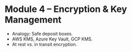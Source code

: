 # Module 4 – Encryption & Key Management
- Analogy: Safe deposit boxes.
- AWS KMS, Azure Key Vault, GCP KMS.
- At rest vs. in transit encryption.
